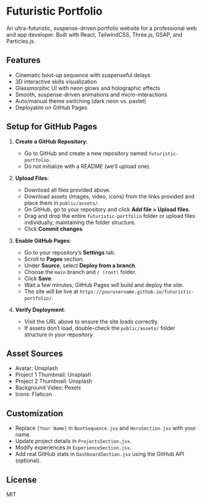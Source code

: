 # Futuristic Portfolio

An ultra-futuristic, suspense-driven portfolio website for a professional web and app developer. Built with React, TailwindCSS, Three.js, GSAP, and Particles.js.

## Features

- Cinematic boot-up sequence with suspenseful delays
- 3D interactive skills visualization
- Glassmorphic UI with neon glows and holographic effects
- Smooth, suspense-driven animations and micro-interactions
- Auto/manual theme switching (dark neon vs. pastel)
- Deployable on GitHub Pages

## Setup for GitHub Pages

1. **Create a GitHub Repository**:

   - Go to GitHub and create a new repository named `futuristic-portfolio`.
   - Do not initialize with a README (we’ll upload one).

2. **Upload Files**:

   - Download all files provided above.
   - Download assets (images, video, icons) from the links provided and place them in `public/assets/`.
   - On GitHub, go to your repository and click **Add file &gt; Upload files**.
   - Drag and drop the entire `futuristic-portfolio` folder or upload files individually, maintaining the folder structure.
   - Click **Commit changes**.

3. **Enable GitHub Pages**:

   - Go to your repository’s **Settings** tab.
   - Scroll to **Pages** section.
   - Under **Source**, select **Deploy from a branch**.
   - Choose the `main` branch and `/ (root)` folder.
   - Click **Save**.
   - Wait a few minutes; GitHub Pages will build and deploy the site.
   - The site will be live at `https://yourusername.github.io/futuristic-portfolio/`.

4. **Verify Deployment**:

   - Visit the URL above to ensure the site loads correctly.
   - If assets don’t load, double-check the `public/assets/` folder structure in your repository.

## Asset Sources

- Avatar: Unsplash
- Project 1 Thumbnail: Unsplash
- Project 2 Thumbnail: Unsplash
- Background Video: Pexels
- Icons: Flaticon

## Customization

- Replace `[Your Name]` in `BootSequence.jsx` and `HeroSection.jsx` with your name.
- Update project details in `ProjectsSection.jsx`.
- Modify experiences in `ExperienceSection.jsx`.
- Add real GitHub stats in `DashboardSection.jsx` using the GitHub API (optional).

## License

MIT